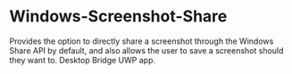 # Windows-Screenshot-Share
Provides the option to directly share a screenshot through the Windows Share API by default, and also allows the user to save a screenshot should they want to. Desktop Bridge UWP app.
